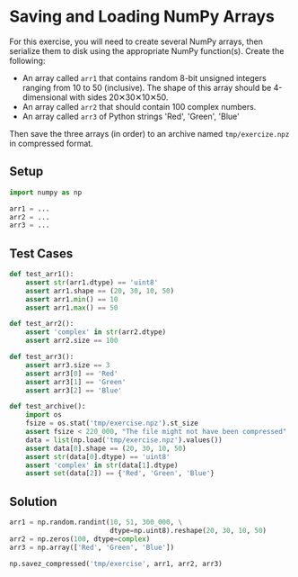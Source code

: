 # Saving and Loading NumPy Arrays

For this exercise, you will need to create several NumPy arrays, then serialize them to disk using the appropriate NumPy function(s).  Create the following:

* An array called `arr1` that contains random 8-bit unsigned integers ranging from 10 to 50 (inclusive).  The shape of this array should be 4-dimensional with sides 20✕30✕10✕50.
* An array called `arr2` that should contain 100 complex numbers.
* An array called `arr3` of Python strings 'Red', 'Green', 'Blue'

Then save the three arrays (in order) to an archive named `tmp/exercize.npz` in compressed format.

## Setup

```python
import numpy as np

arr1 = ...
arr2 = ...
arr3 = ...
```

## Test Cases

```python
def test_arr1():
    assert str(arr1.dtype) == 'uint8'
    assert arr1.shape == (20, 30, 10, 50)
    assert arr1.min() == 10
    assert arr1.max() == 50
```

```python
def test_arr2():
    assert 'complex' in str(arr2.dtype)
    assert arr2.size == 100
```

```python
def test_arr3():
    assert arr3.size == 3
    assert arr3[0] == 'Red'
    assert arr3[1] == 'Green'
    assert arr3[2] == 'Blue'
```

```python
def test_archive():
    import os
    fsize = os.stat('tmp/exercise.npz').st_size 
    assert fsize < 220_000, "The file might not have been compressed"
    data = list(np.load('tmp/exercise.npz').values())
    assert data[0].shape == (20, 30, 10, 50)
    assert str(data[0].dtype) == 'uint8'
    assert 'complex' in str(data[1].dtype)
    assert set(data[2]) == {'Red', 'Green', 'Blue'}
```

## Solution

```python
arr1 = np.random.randint(10, 51, 300_000, \
                         dtype=np.uint8).reshape(20, 30, 10, 50)
arr2 = np.zeros(100, dtype=complex)
arr3 = np.array(['Red', 'Green', 'Blue'])

np.savez_compressed('tmp/exercise', arr1, arr2, arr3)
```
